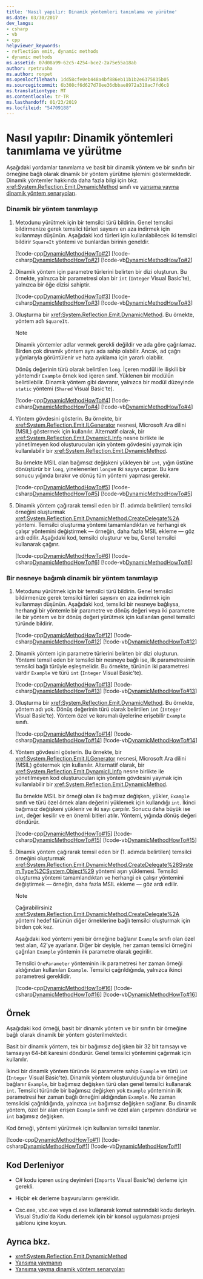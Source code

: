 ```yaml
---
title: 'Nasıl yapılır: Dinamik yöntemleri tanımlama ve yürütme'
ms.date: 03/30/2017
dev_langs:
- csharp
- vb
- cpp
helpviewer_keywords:
- reflection emit, dynamic methods
- dynamic methods
ms.assetid: 07d08a99-62c5-4254-bce2-2a75e55a18ab
author: rpetrusha
ms.author: ronpet
ms.openlocfilehash: 1dd58cfe0eb448a4bf886eb11b1b2e6375835b05
ms.sourcegitcommit: 6b308cf6d627d78ee36dbbae8972a310ac7fd6c8
ms.translationtype: MT
ms.contentlocale: tr-TR
ms.lasthandoff: 01/23/2019
ms.locfileid: "54709188"
---
```

# <a name="how-to-define-and-execute-dynamic-methods"></a>Nasıl yapılır: Dinamik yöntemleri tanımlama ve yürütme
Aşağıdaki yordamlar tanımlama ve basit bir dinamik yöntem ve bir sınıfın bir örneğine bağlı olarak dinamik bir yöntem yürütme işlemini göstermektedir. Dinamik yöntemler hakkında daha fazla bilgi için bkz. <xref:System.Reflection.Emit.DynamicMethod> sınıfı ve [yansıma yayma dinamik yöntem senaryoları](https://msdn.microsoft.com/library/7c27ea3d-0f24-4bf3-8ceb-f49d33faca5e).  
  
### <a name="to-define-and-execute-a-dynamic-method"></a>Dinamik bir yöntem tanımlayıp  
  
1.  Metodunu yürütmek için bir temsilci türü bildirin. Genel temsilci bildirmenize gerek temsilci türleri sayısını en aza indirmek için kullanmayı düşünün. Aşağıdaki kod türleri için kullanılabilecek iki temsilci bildirir `SquareIt` yöntemi ve bunlardan birinin geneldir.  
  
     [!code-cpp[DynamicMethodHowTo#2](../../../samples/snippets/cpp/VS_Snippets_CLR/DynamicMethodHowTo/cpp/source.cpp#2)]
     [!code-csharp[DynamicMethodHowTo#2](../../../samples/snippets/csharp/VS_Snippets_CLR/DynamicMethodHowTo/cs/source.cs#2)]
     [!code-vb[DynamicMethodHowTo#2](../../../samples/snippets/visualbasic/VS_Snippets_CLR/DynamicMethodHowTo/vb/source.vb#2)]  
  
2.  Dinamik yöntem için parametre türlerini belirten bir dizi oluşturun. Bu örnekte, yalnızca bir parametresi olan bir `int` (`Integer` Visual Basic'te), yalnızca bir öğe dizisi sahiptir.  
  
     [!code-cpp[DynamicMethodHowTo#3](../../../samples/snippets/cpp/VS_Snippets_CLR/DynamicMethodHowTo/cpp/source.cpp#3)]
     [!code-csharp[DynamicMethodHowTo#3](../../../samples/snippets/csharp/VS_Snippets_CLR/DynamicMethodHowTo/cs/source.cs#3)]
     [!code-vb[DynamicMethodHowTo#3](../../../samples/snippets/visualbasic/VS_Snippets_CLR/DynamicMethodHowTo/vb/source.vb#3)]  
  
3.  Oluşturma bir <xref:System.Reflection.Emit.DynamicMethod>. Bu örnekte, yöntem adlı `SquareIt`.  
  
    > [!NOTE]
    >  Dinamik yöntemler adlar vermek gerekli değildir ve ada göre çağrılamaz. Birden çok dinamik yöntem aynı ada sahip olabilir. Ancak, ad çağrı yığınlarıyla görüntülenir ve hata ayıklama için yararlı olabilir.  
  
     Dönüş değerinin türü olarak belirtilen `long`. İçeren modül ile ilişkili bir yöntemdir `Example` örnek kod içeren sınıf. Yüklenen bir modülün belirtilebilir. Dinamik yöntem gibi davranır, yalnızca bir modül düzeyinde `static` yöntemi (`Shared` Visual Basic'te).  
  
     [!code-cpp[DynamicMethodHowTo#4](../../../samples/snippets/cpp/VS_Snippets_CLR/DynamicMethodHowTo/cpp/source.cpp#4)]
     [!code-csharp[DynamicMethodHowTo#4](../../../samples/snippets/csharp/VS_Snippets_CLR/DynamicMethodHowTo/cs/source.cs#4)]
     [!code-vb[DynamicMethodHowTo#4](../../../samples/snippets/visualbasic/VS_Snippets_CLR/DynamicMethodHowTo/vb/source.vb#4)]  
  
4.  Yöntem gövdesini gösterin. Bu örnekte, bir <xref:System.Reflection.Emit.ILGenerator> nesnesi, Microsoft Ara dilini (MSIL) göstermek için kullanılır. Alternatif olarak, bir <xref:System.Reflection.Emit.DynamicILInfo> nesne birlikte ile yönetilmeyen kod oluşturucuları için yöntem gövdesini yaymak için kullanılabilir bir <xref:System.Reflection.Emit.DynamicMethod>.  
  
     Bu örnekte MSIL olan bağımsız değişkeni yükleyen bir `int`, yığın üstüne dönüştürür bir `long`, yinelenenleri `long`ve iki sayıyı çarpar. Bu kare sonucu yığında bırakır ve dönüş tüm yöntemi yapması gerekir.  
  
     [!code-cpp[DynamicMethodHowTo#5](../../../samples/snippets/cpp/VS_Snippets_CLR/DynamicMethodHowTo/cpp/source.cpp#5)]
     [!code-csharp[DynamicMethodHowTo#5](../../../samples/snippets/csharp/VS_Snippets_CLR/DynamicMethodHowTo/cs/source.cs#5)]
     [!code-vb[DynamicMethodHowTo#5](../../../samples/snippets/visualbasic/VS_Snippets_CLR/DynamicMethodHowTo/vb/source.vb#5)]  
  
5.  Dinamik yöntem çağırarak temsil eden bir (1. adımda belirtilen) temsilci örneğini oluşturmak <xref:System.Reflection.Emit.DynamicMethod.CreateDelegate%2A> yöntemi. Temsilci oluşturma yöntemi tamamlandıktan ve herhangi ek çalışır yöntemini değiştirmek — örneğin, daha fazla MSIL ekleme — göz ardı edilir. Aşağıdaki kod, temsilci oluşturur ve bu, Genel temsilci kullanarak çağırır.  
  
     [!code-cpp[DynamicMethodHowTo#6](../../../samples/snippets/cpp/VS_Snippets_CLR/DynamicMethodHowTo/cpp/source.cpp#6)]
     [!code-csharp[DynamicMethodHowTo#6](../../../samples/snippets/csharp/VS_Snippets_CLR/DynamicMethodHowTo/cs/source.cs#6)]
     [!code-vb[DynamicMethodHowTo#6](../../../samples/snippets/visualbasic/VS_Snippets_CLR/DynamicMethodHowTo/vb/source.vb#6)]  
  
### <a name="to-define-and-execute-a-dynamic-method-that-is-bound-to-an-object"></a>Bir nesneye bağımlı dinamik bir yöntem tanımlayıp  
  
1.  Metodunu yürütmek için bir temsilci türü bildirin. Genel temsilci bildirmenize gerek temsilci türleri sayısını en aza indirmek için kullanmayı düşünün. Aşağıdaki kod, temsilci bir nesneye bağlıysa, herhangi bir yöntemle bir parametre ve dönüş değeri veya iki parametre ile bir yöntem ve bir dönüş değeri yürütmek için kullanılan genel temsilci türünde bildirir.  
  
     [!code-cpp[DynamicMethodHowTo#12](../../../samples/snippets/cpp/VS_Snippets_CLR/DynamicMethodHowTo/cpp/source.cpp#12)]
     [!code-csharp[DynamicMethodHowTo#12](../../../samples/snippets/csharp/VS_Snippets_CLR/DynamicMethodHowTo/cs/source.cs#12)]
     [!code-vb[DynamicMethodHowTo#12](../../../samples/snippets/visualbasic/VS_Snippets_CLR/DynamicMethodHowTo/vb/source.vb#12)]  
  
2.  Dinamik yöntem için parametre türlerini belirten bir dizi oluşturun. Yöntemi temsil eden bir temsilci bir nesneye bağlı ise, ilk parametresinin temsilci bağlı türüyle eşleşmelidir. Bu örnekte, türünün iki parametresi vardır `Example` ve türü `int` (`Integer` Visual Basic'te).  
  
     [!code-cpp[DynamicMethodHowTo#13](../../../samples/snippets/cpp/VS_Snippets_CLR/DynamicMethodHowTo/cpp/source.cpp#13)]
     [!code-csharp[DynamicMethodHowTo#13](../../../samples/snippets/csharp/VS_Snippets_CLR/DynamicMethodHowTo/cs/source.cs#13)]
     [!code-vb[DynamicMethodHowTo#13](../../../samples/snippets/visualbasic/VS_Snippets_CLR/DynamicMethodHowTo/vb/source.vb#13)]  
  
3.  Oluşturma bir <xref:System.Reflection.Emit.DynamicMethod>. Bu örnekte, yöntem adı yok. Dönüş değerinin türü olarak belirtilen `int` (`Integer` Visual Basic'te). Yöntem özel ve korumalı üyelerine erişebilir `Example` sınıfı.  
  
     [!code-cpp[DynamicMethodHowTo#14](../../../samples/snippets/cpp/VS_Snippets_CLR/DynamicMethodHowTo/cpp/source.cpp#14)]
     [!code-csharp[DynamicMethodHowTo#14](../../../samples/snippets/csharp/VS_Snippets_CLR/DynamicMethodHowTo/cs/source.cs#14)]
     [!code-vb[DynamicMethodHowTo#14](../../../samples/snippets/visualbasic/VS_Snippets_CLR/DynamicMethodHowTo/vb/source.vb#14)]  
  
4.  Yöntem gövdesini gösterin. Bu örnekte, bir <xref:System.Reflection.Emit.ILGenerator> nesnesi, Microsoft Ara dilini (MSIL) göstermek için kullanılır. Alternatif olarak, bir <xref:System.Reflection.Emit.DynamicILInfo> nesne birlikte ile yönetilmeyen kod oluşturucuları için yöntem gövdesini yaymak için kullanılabilir bir <xref:System.Reflection.Emit.DynamicMethod>.  
  
     Bu örnekte MSIL bir örneği olan ilk bağımsız değişken, yükler, `Example` sınıfı ve türü özel örnek alanı değerini yüklemek için kullandığı `int`. İkinci bağımsız değişkeni yüklenir ve iki sayı çarpılır. Sonucu daha büyük ise `int`, değer kesilir ve en önemli bitleri atılır. Yöntemi, yığında dönüş değeri döndürür.  
  
     [!code-cpp[DynamicMethodHowTo#15](../../../samples/snippets/cpp/VS_Snippets_CLR/DynamicMethodHowTo/cpp/source.cpp#15)]
     [!code-csharp[DynamicMethodHowTo#15](../../../samples/snippets/csharp/VS_Snippets_CLR/DynamicMethodHowTo/cs/source.cs#15)]
     [!code-vb[DynamicMethodHowTo#15](../../../samples/snippets/visualbasic/VS_Snippets_CLR/DynamicMethodHowTo/vb/source.vb#15)]  
  
5.  Dinamik yöntem çağırarak temsil eden bir (1. adımda belirtilen) temsilci örneğini oluşturmak <xref:System.Reflection.Emit.DynamicMethod.CreateDelegate%28System.Type%2CSystem.Object%29> yöntemi aşırı yüklemesi. Temsilci oluşturma yöntemi tamamlandıktan ve herhangi ek çalışır yöntemini değiştirmek — örneğin, daha fazla MSIL ekleme — göz ardı edilir.  
  
    > [!NOTE]
    >  Çağırabilirsiniz <xref:System.Reflection.Emit.DynamicMethod.CreateDelegate%2A> yöntemi hedef türünün diğer örneklerine bağlı temsilci oluşturmak için birden çok kez.  
  
     Aşağıdaki kod yöntemi yeni bir örneğine bağlanır `Example` sınıfı olan özel test alan, 42'ye ayarlanır. Diğer bir deyişle, her zaman temsilci örneğini çağrılan `Example` yöntemin ilk parametre olarak geçirilir.  
  
     Temsilci `OneParameter` yönteminin ilk parametresi her zaman örneği aldığından kullanılan `Example`. Temsilci çağrıldığında, yalnızca ikinci parametresi gereklidir.  
  
     [!code-cpp[DynamicMethodHowTo#16](../../../samples/snippets/cpp/VS_Snippets_CLR/DynamicMethodHowTo/cpp/source.cpp#16)]
     [!code-csharp[DynamicMethodHowTo#16](../../../samples/snippets/csharp/VS_Snippets_CLR/DynamicMethodHowTo/cs/source.cs#16)]
     [!code-vb[DynamicMethodHowTo#16](../../../samples/snippets/visualbasic/VS_Snippets_CLR/DynamicMethodHowTo/vb/source.vb#16)]  
  
## <a name="example"></a>Örnek  
 Aşağıdaki kod örneği, basit bir dinamik yöntem ve bir sınıfın bir örneğine bağlı olarak dinamik bir yöntem gösterilmektedir.  
  
 Basit bir dinamik yöntem, tek bir bağımsız değişken bir 32 bit tamsayı ve tamsayıyı 64-bit karesini döndürür. Genel temsilci yöntemini çağırmak için kullanılır.  
  
 İkinci bir dinamik yöntem türünde iki parametre sahip `Example` ve türü `int` (`Integer` Visual Basic'te). Dinamik yöntem oluşturulduğunda bir örneğine bağlanır `Example`, bir bağımsız değişken türü olan genel temsilci kullanarak `int`. Temsilci türünde bir bağımsız değişken yok `Example` yönteminin ilk parametresi her zaman bağlı örneğini aldığından `Example`. Ne zaman temsilcisi çağrıldığında, yalnızca `int` bağımsız değişken sağlanır. Bu dinamik yöntem, özel bir alan erişen `Example` sınıfı ve özel alan çarpımını döndürür ve `int` bağımsız değişken.  
  
 Kod örneği, yöntemi yürütmek için kullanılan temsilci tanımlar.  
  
 [!code-cpp[DynamicMethodHowTo#1](../../../samples/snippets/cpp/VS_Snippets_CLR/DynamicMethodHowTo/cpp/source.cpp#1)]
 [!code-csharp[DynamicMethodHowTo#1](../../../samples/snippets/csharp/VS_Snippets_CLR/DynamicMethodHowTo/cs/source.cs#1)]
 [!code-vb[DynamicMethodHowTo#1](../../../samples/snippets/visualbasic/VS_Snippets_CLR/DynamicMethodHowTo/vb/source.vb#1)]  
  
## <a name="compiling-the-code"></a>Kod Derleniyor  
  
-   C# kodu içeren `using` deyimleri (`Imports` Visual Basic'te) derleme için gerekli.  
  
-   Hiçbir ek derleme başvurularını gereklidir.  
  
-   Csc.exe, vbc.exe veya cl.exe kullanarak komut satırındaki kodu derleyin. Visual Studio'da Kodu derlemek için bir konsol uygulaması projesi şablonu içine koyun.  
  
## <a name="see-also"></a>Ayrıca bkz.
- <xref:System.Reflection.Emit.DynamicMethod>
- [Yansıma yaymanın](https://msdn.microsoft.com/library/ccc6540d-0e2c-4d89-b456-eb7353f9e9ac)
- [Yansıma yayma dinamik yöntem senaryoları](https://msdn.microsoft.com/library/7c27ea3d-0f24-4bf3-8ceb-f49d33faca5e)

